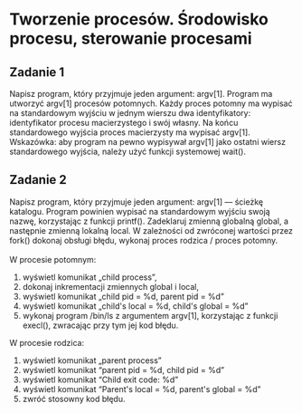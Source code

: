 # Tworzenie procesów. Środowisko procesu, sterowanie procesami
## Zadanie 1
Napisz program, który przyjmuje jeden argument: argv[1]. Program ma utworzyć argv[1] procesów potomnych. Każdy proces potomny ma
wypisać na standardowym wyjściu w jednym wierszu dwa identyfikatory: identyfikator procesu macierzystego i swój własny. Na końcu
standardowego wyjścia proces macierzysty ma wypisać argv[1]. Wskazówka: aby program na pewno wypisywał argv[1] jako ostatni
wiersz standardowego wyjścia, należy użyć funkcji systemowej wait().
## Zadanie 2
Napisz program, który przyjmuje jeden argument: argv[1] — ścieżkę katalogu. Program powinien wypisać na standardowym wyjściu swoją
nazwę, korzystając z funkcji printf(). Zadeklaruj zmienną globalną global, a następnie zmienną lokalną local. W zależności od zwróconej
wartości przez fork() dokonaj obsługi błędu, wykonaj proces rodzica / proces potomny.<br/><br/>
W procesie potomnym:
<ol>
  <li>wyświetl komunikat „child process”,</li>
  <li>dokonaj inkrementacji zmiennych global i local,</li>
  <li>wyświetl komunikat „child pid = %d, parent pid = %d”</li>
  <li>wyświetl komunikat „child's local = %d, child's global = %d”</li>
  <li>wykonaj program /bin/ls z argumentem argv[1], korzystając z funkcji execl(), zwracając przy tym jej kod błędu.</li>
</ol>

W procesie rodzica:
<ol>
  <li>wyświetl komunikat „parent process”</li>
  <li>wyświetl komunikat “parent pid = %d, child pid = %d”</li>
  <li>wyświetl komunikat “Child exit code: %d”</li>
  <li>wyświetl komunikat “Parent's local = %d, parent's global = %d”</li>
  <li>zwróć stosowny kod błędu.</li>
</ol>
